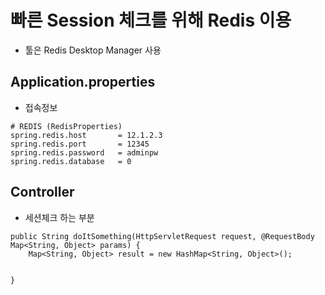 # 빠른 Session 체크를 위해 Redis 이용
- 툴은 Redis Desktop Manager 사용

## Application.properties
- 접속정보
```
# REDIS (RedisProperties)
spring.redis.host		= 12.1.2.3
spring.redis.port		= 12345
spring.redis.password	= adminpw
spring.redis.database	= 0
```

## Controller
- 세션체크 하는 부분
```
public String doItSomething(HttpServletRequest request, @RequestBody Map<String, Object> params) {
    Map<String, Object> result = new HashMap<String, Object>();


}
```